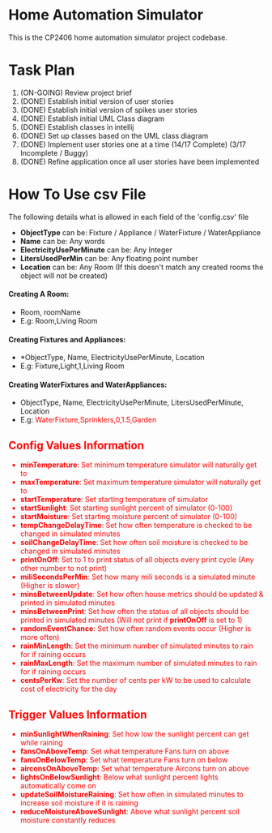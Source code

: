 # Home Automation Simulator
This is the CP2406 home automation simulator project codebase.
# Task Plan
1. (ON-GOING) Review project brief 
2. (DONE) Establish initial version of user stories 
3. (DONE) Establish initial version of spikes user stories 
4. (DONE) Establish initial UML Class diagram
5. (DONE) Establish classes in intellij
6. (DONE) Set up classes based on the UML class diagram
7. (DONE) Implement user stories one at a time (14/17 Complete) (3/17 Incomplete / Buggy)
8. (DONE) Refine application once all user stories have been implemented


# How To Use csv File
The following details what is allowed in each field of  the 'config.csv' file
- **ObjectType** can be: Fixture / Appliance / WaterFixture / WaterAppliance
- **Name** can be: Any words
- **ElectricityUsePerMinute** can be: Any Integer
- **LitersUsedPerMin** can be: Any floating point number
- **Location** can be: Any Room (If this doesn't match any created rooms the object will not be created)
#### Creating A Room:
- Room, roomName
- E.g: Room,Living Room
#### Creating Fixtures and Appliances:
- *ObjectType, Name, ElectricityUsePerMinute, Location
- E.g: Fixture,Light,1,Living Room
#### Creating WaterFixtures and WaterAppliances:
- ObjectType, Name, ElectricityUsePerMinute, LitersUsedPerMinute, Location
- E.g: <font color="red">WaterFixture,Sprinklers,0,1.5,Garden
## Config Values Information 
- **minTemperature**: Set minimum temperature simulator will naturally get to
- **maxTemperature**: Set maximum temperature simulator will naturally get to
- **startTemperature**: Set starting temperature of simulator
- **startSunlight**: Set starting sunlight percent of simulator (0-100)
- **startMoisture**: Set starting moisture percent of simulator (0-100)
- **tempChangeDelayTime**: Set how often temperature is checked to be changed in simulated minutes 
- **soilChangeDelayTime**: Set how often soil moisture is checked to be changed in simulated minutes 
- **printOnOff**: Set to 1 to print status of all objects every print cycle (Any other number to not print) 
- **miliSecondsPerMin**: Set how many mili seconds is a simulated minute (Higher is slower)
- **minsBetweenUpdate**: Set how often house metrics should be updated & printed in simulated minutes 
- **minsBetweenPrint**: Set how often the status of all objects should be printed in simulated minutes (Will not print if **printOnOff** is set to 1)
- **randomEventChance**: Set how often random events occur (Higher is more often)
- **rainMinLength**: Set the minimum number of simulated minutes to rain for if raining occurs
- **rainMaxLength**: Set the maximum number of simulated minutes to rain for if raining occurs
- **centsPerKw**: Set the number of cents per kW to be used to calculate cost of electricity for the day
## Trigger Values Information
- **minSunlightWhenRaining**: Set how low the sunlight percent can get while raining
- **fansOnAboveTemp**: Set what temperature Fans turn on above
- **fansOnBelowTemp**: Set what temperature Fans turn on below
- **airconsOnAboveTemp**: Set what temperature Aircons turn on above
- **lightsOnBelowSunlight**: Below what sunlight percent lights automatically come on
- **updateSoilMoistureRaining**: Set how often in simulated minutes to increase soil moisture if it is raining
- **reduceMoistureAboveSunlight**: Above what sunlight percent soil moisture constantly reduces